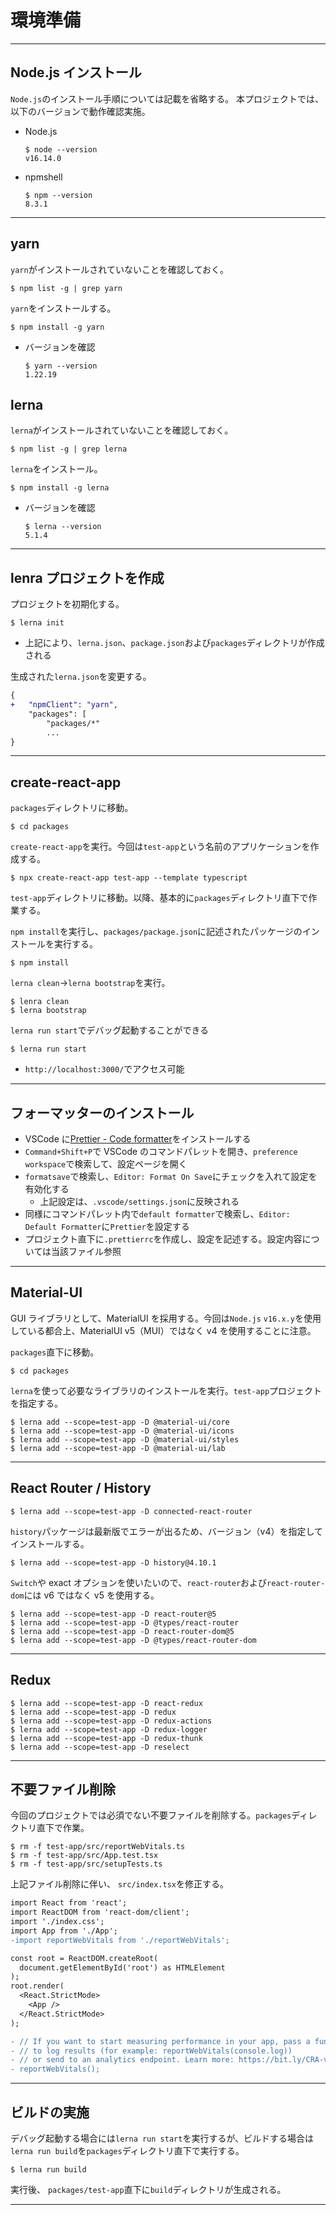 # 環境準備

---

## Node.js インストール

`Node.js`のインストール手順については記載を省略する。
本プロジェクトでは、以下のバージョンで動作確認実施。

-   Node.js

    ```shell
    $ node --version
    v16.14.0
    ```

-   npmshell
    ```shell
    $ npm --version
    8.3.1
    ```

---

## yarn

`yarn`がインストールされていないことを確認しておく。

```
$ npm list -g | grep yarn
```

`yarn`をインストールする。

```shell
$ npm install -g yarn
```

-   バージョンを確認
    ```shell
    $ yarn --version
    1.22.19
    ```

## lerna

`lerna`がインストールされていないことを確認しておく。

```shell
$ npm list -g | grep lerna
```

`lerna`をインストール。

```shell
$ npm install -g lerna
```

-   バージョンを確認
    ```
    $ lerna --version
    5.1.4
    ```

---

## lenra プロジェクトを作成

プロジェクトを初期化する。

```shell
$ lerna init
```

-   上記により、`lerna.json`、`package.json`および`packages`ディレクトリが作成される

生成された`lerna.json`を変更する。

```diff
{
+   "npmClient": "yarn",
    "packages": [
        "packages/*"
        ...
}
```

---

## create-react-app

`packages`ディレクトリに移動。

```shell
$ cd packages
```

`create-react-app`を実行。今回は`test-app`という名前のアプリケーションを作成する。

```shell
$ npx create-react-app test-app --template typescript
```

`test-app`ディレクトリに移動。以降、基本的に`packages`ディレクトリ直下で作業する。

`npm install`を実行し、`packages/package.json`に記述されたパッケージのインストールを実行する。

```shell
$ npm install
```

`lerna clean`→`lerna bootstrap`を実行。

```shell
$ lenra clean
$ lerna bootstrap
```

`lerna run start`でデバッグ起動することができる

```shell
$ lerna run start
```

-   `http://localhost:3000/`でアクセス可能

---

## フォーマッターのインストール

-   VSCode に[Prettier - Code formatter](https://marketplace.visualstudio.com/items?itemName=esbenp.prettier-vscode)をインストールする
-   `Command+Shift+P`で VSCode のコマンドパレットを開き、`preference workspace`で検索して、設定ページを開く
-   `formatsave`で検索し、`Editor: Format On Save`にチェックを入れて設定を有効化する
    -   上記設定は、`.vscode/settings.json`に反映される
-   同様にコマンドパレット内で`default formatter`で検索し、`Editor: Default Formatter`に`Prettier`を設定する
-   プロジェクト直下に`.prettierrc`を作成し、設定を記述する。設定内容については当該ファイル参照

---

## Material-UI

GUI ライブラリとして、MaterialUI を採用する。今回は`Node.js` `v16.x.y`を使用している都合上、MaterialUI v5（MUI）ではなく v4 を使用することに注意。

`packages`直下に移動。

```shell
$ cd packages
```

`lerna`を使って必要なライブラリのインストールを実行。`test-app`プロジェクトを指定する。

```shell
$ lerna add --scope=test-app -D @material-ui/core
$ lerna add --scope=test-app -D @material-ui/icons
$ lerna add --scope=test-app -D @material-ui/styles
$ lerna add --scope=test-app -D @material-ui/lab
```

---

## React Router / History

```shell
$ lerna add --scope=test-app -D connected-react-router
```

`history`パッケージは最新版でエラーが出るため、バージョン（v4）を指定してインストールする。

```shell
$ lerna add --scope=test-app -D history@4.10.1
```

`Switch`や exact オプションを使いたいので、`react-router`および`react-router-dom`には v6 ではなく v5 を使用する。

```shell
$ lerna add --scope=test-app -D react-router@5
$ lerna add --scope=test-app -D @types/react-router
$ lerna add --scope=test-app -D react-router-dom@5
$ lerna add --scope=test-app -D @types/react-router-dom
```

---

## Redux

```shell
$ lerna add --scope=test-app -D react-redux
$ lerna add --scope=test-app -D redux
$ lerna add --scope=test-app -D redux-actions
$ lerna add --scope=test-app -D redux-logger
$ lerna add --scope=test-app -D redux-thunk
$ lerna add --scope=test-app -D reselect
```

---

## 不要ファイル削除

今回のプロジェクトでは必須でない不要ファイルを削除する。`packages`ディレクトリ直下で作業。

```shell
$ rm -f test-app/src/reportWebVitals.ts
$ rm -f test-app/src/App.test.tsx
$ rm -f test-app/src/setupTests.ts
```

上記ファイル削除に伴い、 `src/index.tsx`を修正する。

```diff
import React from 'react';
import ReactDOM from 'react-dom/client';
import './index.css';
import App from './App';
-import reportWebVitals from './reportWebVitals';

const root = ReactDOM.createRoot(
  document.getElementById('root') as HTMLElement
);
root.render(
  <React.StrictMode>
    <App />
  </React.StrictMode>
);

- // If you want to start measuring performance in your app, pass a function
- // to log results (for example: reportWebVitals(console.log))
- // or send to an analytics endpoint. Learn more: https://bit.ly/CRA-vitals
- reportWebVitals();
```

---

## ビルドの実施

デバッグ起動する場合には`lerna run start`を実行するが、ビルドする場合は`lerna run build`を`packages`ディレクトリ直下で実行する。

```shell
$ lerna run build
```

実行後、 `packages/test-app`直下に`build`ディレクトリが生成される。

---
